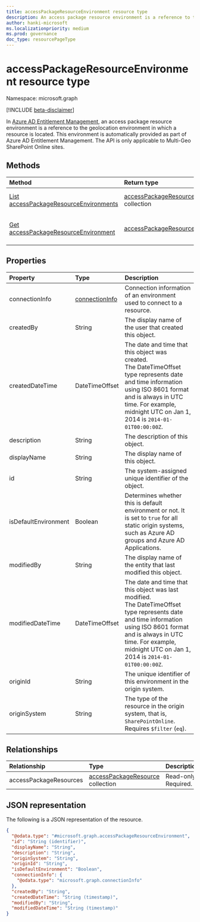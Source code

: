 ```yaml
---
title: accessPackageResourceEnvironment resource type
description: An access package resource environment is a reference to the geolocation environment in which a resource is located.
author: hanki-microsoft
ms.localizationpriority: medium
ms.prod: governance
doc_type: resourcePageType
---
```


# accessPackageResourceEnvironment resource type

Namespace: microsoft.graph

[!INCLUDE [beta-disclaimer](../../includes/beta-disclaimer.md)]

In [Azure AD Entitlement Management](entitlementmanagement-overview.md), an access package resource environment is a reference to the geolocation environment in which a resource is located. This environment is automatically provided as part of Azure AD Entitlement Management. The API is only applicable to Multi-Geo SharePoint Online sites.

## Methods

| Method                                                                                                          | Return type                                                                                     | Description                                                                                                                              |
| :-------------------------------------------------------------------------------------------------------------- | :---------------------------------------------------------------------------------------------- | :--------------------------------------------------------------------------------------------------------------------------------------- |
| [List accessPackageResourceEnvironments](../api/entitlementmanagement-list-accesspackageresourceenvironment.md) | [accessPackageResourceEnvironment](../resources/accesspackageresourceenvironment.md) collection | Retrieve a list of [accessPackageResourceEnvironment](../resources/accesspackageresourceenvironment.md) objects.                         |
| [Get accessPackageResourceEnvironment](../api/accesspackageresourceenvironment-get.md)                          | [accessPackageResourceEnvironment](../resources/accesspackageresourceenvironment.md)            | Read the properties and relationships of an [accessPackageResourceEnvironment](../resources/accesspackageresourceenvironment.md) object. |

## Properties

| Property             | Type                                             | Description                                                                                                                                                                                                                                 |
| :------------------- | :----------------------------------------------- | :------------------------------------------------------------------------------------------------------------------------------------------------------------------------------------------------------------------------------------------ |
| connectionInfo       | [connectionInfo](../resources/connectioninfo.md) | Connection information of an environment used to connect to a resource.                                                                                                                                                                     |
| createdBy            | String                                           | The display name of the user that created this object.                                                                                                                                                                                      |
| createdDateTime      | DateTimeOffset                                   | The date and time that this object was created. <br>The DateTimeOffset type represents date and time information using ISO 8601 format and is always in UTC time. For example, midnight UTC on Jan 1, 2014 is `2014-01-01T00:00:00Z`.       |
| description          | String                                           | The description of this object.                                                                                                                                                                                                             |
| displayName          | String                                           | The display name of this object.                                                                                                                                                                                                            |
| id                   | String                                           | The system-assigned unique identifier of the object.                                                                                                                                                                                        |
| isDefaultEnvironment | Boolean                                          | Determines whether this is default environment or not. It is set to `true` for all static origin systems, such as Azure AD groups and Azure AD Applications.                                                                                |
| modifiedBy           | String                                           | The display name of the entity that last modified this object.                                                                                                                                                                              |
| modifiedDateTime     | DateTimeOffset                                   | The date and time that this object was last modified. <br>The DateTimeOffset type represents date and time information using ISO 8601 format and is always in UTC time. For example, midnight UTC on Jan 1, 2014 is `2014-01-01T00:00:00Z`. |
| originId             | String                                           | The unique identifier of this environment in the origin system.                                                                                                                                                                             |
| originSystem         | String                                           | The type of the resource in the origin system, that is, `SharePointOnline`. Requires `$filter` (`eq`).                                                                                                                                      |

## Relationships

| Relationship           | Type                                                                      | Description          |
| :--------------------- | :------------------------------------------------------------------------ | :------------------- |
| accessPackageResources | [accessPackageResource](../resources/accesspackageresource.md) collection | Read-only. Required. |

## JSON representation

The following is a JSON representation of the resource.

<!-- {
  "blockType": "resource",
  "keyProperty": "id",
  "@odata.type": "microsoft.graph.accessPackageResourceEnvironment",
  "openType": false
}
-->

```json
{
  "@odata.type": "#microsoft.graph.accessPackageResourceEnvironment",
  "id": "String (identifier)",
  "displayName": "String",
  "description": "String",
  "originSystem": "String",
  "originId": "String",
  "isDefaultEnvironment": "Boolean",
  "connectionInfo": {
    "@odata.type": "microsoft.graph.connectionInfo"
  },
  "createdBy": "String",
  "createdDateTime": "String (timestamp)",
  "modifiedBy": "String",
  "modifiedDateTime": "String (timestamp)"
}
```
